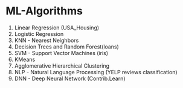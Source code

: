 # ML-Algorithms
1. Linear Regression (USA_Housing)
2. Logistic Regression
3. KNN - Nearest Neighbors
4. Decision Trees and Random Forest(loans)
5. SVM - Support Vector Machines (iris)
6. KMeans
8. Agglomerative Hierarchical Clustering
7. NLP  - Natural Language Processing (YELP reviews classification)
8. DNN - Deep Neural Network (Contrib.Learn)
